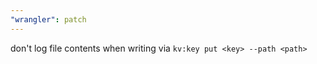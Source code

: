 ```yaml
---
"wrangler": patch
---
```


don't log file contents when writing via `kv:key put <key> --path <path>`
